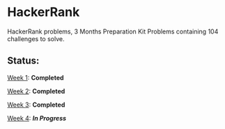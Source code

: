 # HackerRank
HackerRank problems, 3 Months Preparation Kit Problems containing 104 challenges to solve.

## Status:
[Week 1](/Week1): **Completed**

[Week 2](/Week2): **Completed**

[Week 3](/Week3): **Completed**

[Week 4](/Week4): ***In Progress***
